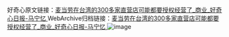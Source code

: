 好奇心原文链接：[麦当劳在台湾的300多家直营店可能都要授权经营了_商业_好奇心日报-马宁忆 ](https://www.qdaily.com/articles/11233.html)
WebArchive归档链接：[麦当劳在台湾的300多家直营店可能都要授权经营了_商业_好奇心日报-马宁忆 ](http://web.archive.org/web/20190623164015/https://www.qdaily.com/articles/11233.html)
![image](http://ww3.sinaimg.cn/large/007d5XDply1g3wgki701tj30u035bhcl)